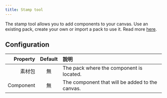 ```yaml
---
title: Stamp tool
---
```


The stamp tool allows you to add components to your canvas.
Use an existing pack, create your own or import a pack to use it. Read more [here](../pack).

## Configuration

|  Property | Default | 說明                                                              |
| --------: | :-----: | :-------------------------------------------------------------- |
|       素材包 |    無    | The pack where the component is located.        |
| Component |    無    | The component that will be added to the canvas. |
